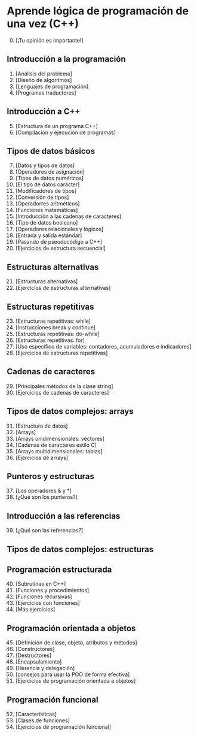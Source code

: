 # Aprende lógica de programación de una vez (C++)

0. [¡Tu opinión es importante!]

## Introducción a la programación

1. [Análisis del problema]
2. [Diseño de algoritmos]
3. [Lenguajes de programación]
4. [Programas traductores]

## Introducción a C++

5. [Estructura de un programa C++]
6. [Compilación y ejecución de programas]

## Tipos de datos básicos

7. [Datos y tipos de datos]
8. [Operadores de asignación]
9. [Tipos de datos numéricos]
10. [El tipo de datos carácter]
11. [Modificadores de tipos]
12. [Conversión de tipos]
13. [Operadorres aritméticos]
14. [Funciones matemáticas]
15. [Introducción a las cadenas de caracteres]
16. [Tipo de datos booleano]
17. [Operadores relacionales y lógicos]
18. [Entrada y salida estándar]
19. [Pasando de pseudocódigo a C++]
20. [Ejercicios de estructura secuencial]

## Estructuras alternativas

21. [Estructuras alternativas]
22. [Ejercicios de estructuras alternativas]

## Estructuras repetitivas

23. [Estructuras repetitivas: while]
24. [Instrucciones break y continue]
25. [Estructuras repetitivas: do-while]
26. [Estructuras repetitivas: for]
27. [Uso específico de variables: contadores, acumuladores e indicadores]
28. [Ejercicios de estructuras repetitivas]

## Cadenas de caracteres

29. [Principales métodos de la clase string]
30. [Ejercicios de cadenas de caracteres]

## Tipos de datos complejos: arrays

31. [Estructura de datos]
32. [Arrays]
33. [Arrays unidimensionales: vectores]
34. [Cadenas de caracteres estilo C]
35. [Arrays multidimensionales: tablas]
36. [Ejercicios de arrays]

## Punteros y estructuras

37. [Los operadores & y *]
38. [¿Qué son los punteros?]

## Introducción a las referencias

39. [¿Qué son las referencias?]

## Tipos de datos complejos: estructuras

## Programación estructurada

40. [Subrutinas en C++]
41. [Funciones y procedimientos]
42. [Funciones recursivas]
43. [Ejercicios con funciones]
44. [Más ejercicios]

## Programación orientada a objetos

45. [Definición de clase, objeto, atributos y métodos]
46. [Constructores]
47. [Destructores]
48. [Encapsulamiento]
49. [Herencia y delegación]
50. [consejos para usar la POO de forma efectiva]
51. [Ejercicios de programación orientada a objetos]

## Programación funcional

52. [Características]
53. [Clases de funciones]
54. [Ejercicios de programación funcional]
